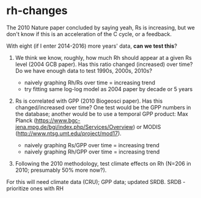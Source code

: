 # rh-changes

The 2010 Nature paper concluded by saying yeah, Rs is increasing, but we don't know if this is an acceleration of the C cycle, or a feedback.

With eight (if I enter 2014-2016) more years' data, **can we test this**?

1. We think we know, roughly, how much Rh should appear at a given Rs level (2004 GCB paper). Has this ratio changed (increased) over time? Do we have enough data to test 1990s, 2000s, 2010s?
	- naively graphing Rh/Rs over time = increasing trend
	- try fitting same log-log model as 2004 paper by decade or 5 years
	
2. Rs is correlated with GPP (2010 Biogeosci paper). Has this changed/increased over time? One test would be the GPP numbers in the database; another would be to use a temporal GPP product: Max Planck (https://www.bgc-jena.mpg.de/bgi/index.php/Services/Overview) or MODIS (http://www.ntsg.umt.edu/project/mod17).
	- naively graphing Rs/GPP over time = increasing trend
	- naively graphing Rh/GPP over time = increasing trend

3. Following the 2010 methodology, test climate effects on Rh (N=206 in 2010; presumably 50% more now?).

For this will need climate data (CRU); GPP data; updated SRDB.
SRDB - prioritize ones with RH
